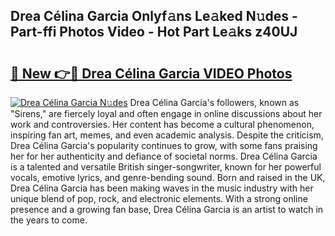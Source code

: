 ## Drea Célina Garcia Onlyf𝚊ns Le𝚊ked N𝚞des - Part-ffi Photos Video - Hot Part Le𝚊ks z40UJ

# <h2><a href="http://ab40307.deff.icu/?id=Drea+C%c3%a9lina+Garcia">🔗 New 👉🔴 Drea Célina Garcia VIDEO Photos</a></h2>

[![Drea Célina Garcia N𝚞des](https://i.imgur.com/rIISA9y.gif)](http://ab40307.deff.icu/?id=Drea+C%c3%a9lina+Garcia)
Drea Célina Garcia's followers, known as "Sirens," are fiercely loyal and often engage in online discussions about her work and controversies. Her content has become a cultural phenomenon, inspiring fan art, memes, and even academic analysis. Despite the criticism, Drea Célina Garcia's popularity continues to grow, with some fans praising her for her authenticity and defiance of societal norms. Drea Célina Garcia is a talented and versatile British singer-songwriter, known for her powerful vocals, emotive lyrics, and genre-bending sound. Born and raised in the UK, Drea Célina Garcia has been making waves in the music industry with her unique blend of pop, rock, and electronic elements. With a strong online presence and a growing fan base, Drea Célina Garcia is an artist to watch in the years to come.
